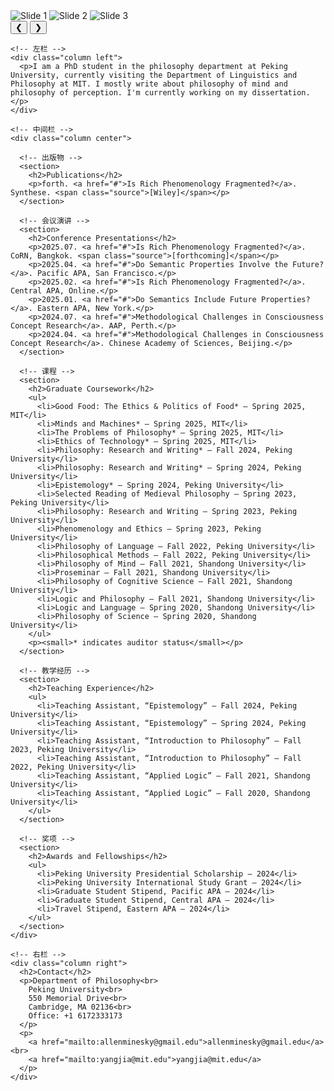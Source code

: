 <!DOCTYPE html>
<html lang="en">
<head>
  <meta charset="UTF-8" />
  <meta name="viewport" content="width=device-width, initial-scale=1.0"/>
  <title>Zhiwei Yang CV</title>
  <link rel="stylesheet" href="style.css" />
</head>
<body>

  <!-- 轮播相册 -->
  <div class="carousel">
    <div class="carousel-images">
      <img src="photo1.jpg" alt="Slide 1">
      <img src="photo2.jpg" alt="Slide 2">
      <img src="photo3.jpg" alt="Slide 3">
    </div>
    <button class="prev">&#10094;</button>
    <button class="next">&#10095;</button>
  </div>

  <div class="container">
    
    <!-- 左栏 -->
    <div class="column left">
      <p>I am a PhD student in the philosophy department at Peking University, currently visiting the Department of Linguistics and Philosophy at MIT. I mostly write about philosophy of mind and philosophy of perception. I'm currently working on my dissertation.</p>
    </div>

    <!-- 中间栏 -->
    <div class="column center">

      <!-- 出版物 -->
      <section>
        <h2>Publications</h2>
        <p>forth. <a href="#">Is Rich Phenomenology Fragmented?</a>. Synthese. <span class="source">[Wiley]</span></p>
      </section>

      <!-- 会议演讲 -->
      <section>
        <h2>Conference Presentations</h2>
        <p>2025.07. <a href="#">Is Rich Phenomenology Fragmented?</a>. CoRN, Bangkok. <span class="source">[forthcoming]</span></p>
        <p>2025.04. <a href="#">Do Semantic Properties Involve the Future?</a>. Pacific APA, San Francisco.</p>
        <p>2025.02. <a href="#">Is Rich Phenomenology Fragmented?</a>. Central APA, Online.</p>
        <p>2025.01. <a href="#">Do Semantics Include Future Properties?</a>. Eastern APA, New York.</p>
        <p>2024.07. <a href="#">Methodological Challenges in Consciousness Concept Research</a>. AAP, Perth.</p>
        <p>2024.04. <a href="#">Methodological Challenges in Consciousness Concept Research</a>. Chinese Academy of Sciences, Beijing.</p>
      </section>

      <!-- 课程 -->
      <section>
        <h2>Graduate Coursework</h2>
        <ul>
          <li>Good Food: The Ethics & Politics of Food* – Spring 2025, MIT</li>
          <li>Minds and Machines* – Spring 2025, MIT</li>
          <li>The Problems of Philosophy* – Spring 2025, MIT</li>
          <li>Ethics of Technology* – Spring 2025, MIT</li>
          <li>Philosophy: Research and Writing* – Fall 2024, Peking University</li>
          <li>Philosophy: Research and Writing* – Spring 2024, Peking University</li>
          <li>Epistemology* – Spring 2024, Peking University</li>
          <li>Selected Reading of Medieval Philosophy – Spring 2023, Peking University</li>
          <li>Philosophy: Research and Writing – Spring 2023, Peking University</li>
          <li>Phenomenology and Ethics – Spring 2023, Peking University</li>
          <li>Philosophy of Language – Fall 2022, Peking University</li>
          <li>Philosophical Methods – Fall 2022, Peking University</li>
          <li>Philosophy of Mind – Fall 2021, Shandong University</li>
          <li>Proseminar – Fall 2021, Shandong University</li>
          <li>Philosophy of Cognitive Science – Fall 2021, Shandong University</li>
          <li>Logic and Philosophy – Fall 2021, Shandong University</li>
          <li>Logic and Language – Spring 2020, Shandong University</li>
          <li>Philosophy of Science – Spring 2020, Shandong University</li>
        </ul>
        <p><small>* indicates auditor status</small></p>
      </section>

      <!-- 教学经历 -->
      <section>
        <h2>Teaching Experience</h2>
        <ul>
          <li>Teaching Assistant, “Epistemology” – Fall 2024, Peking University</li>
          <li>Teaching Assistant, “Epistemology” – Spring 2024, Peking University</li>
          <li>Teaching Assistant, “Introduction to Philosophy” – Fall 2023, Peking University</li>
          <li>Teaching Assistant, “Introduction to Philosophy” – Fall 2022, Peking University</li>
          <li>Teaching Assistant, “Applied Logic” – Fall 2021, Shandong University</li>
          <li>Teaching Assistant, “Applied Logic” – Fall 2020, Shandong University</li>
        </ul>
      </section>

      <!-- 奖项 -->
      <section>
        <h2>Awards and Fellowships</h2>
        <ul>
          <li>Peking University Presidential Scholarship – 2024</li>
          <li>Peking University International Study Grant – 2024</li>
          <li>Graduate Student Stipend, Pacific APA – 2024</li>
          <li>Graduate Student Stipend, Central APA – 2024</li>
          <li>Travel Stipend, Eastern APA – 2024</li>
        </ul>
      </section>
    </div>

    <!-- 右栏 -->
    <div class="column right">
      <h2>Contact</h2>
      <p>Department of Philosophy<br>
        Peking University<br>
        550 Memorial Drive<br>
        Cambridge, MA 02136<br>
        Office: +1 6172333173
      </p>
      <p>
        <a href="mailto:allenminesky@gmail.edu">allenminesky@gmail.edu</a><br>
        <a href="mailto:yangjia@mit.edu">yangjia@mit.edu</a>
      </p>
    </div>
  </div>

  <!-- JavaScript for carousel -->
  <script>
    let index = 0;
    const images = document.querySelector('.carousel-images');
    const totalSlides = images.children.length;

    function showSlide(i) {
      index = (i + totalSlides) % totalSlides;
      images.style.transform = `translateX(-${index * 100}%)`;
    }

    document.querySelector('.prev').addEventListener('click', () => showSlide(index - 1));
    document.querySelector('.next').addEventListener('click', () => showSlide(index + 1));

    setInterval(() => {
      showSlide(index + 1);
    }, 5000);
  </script>
</body>
</html>
